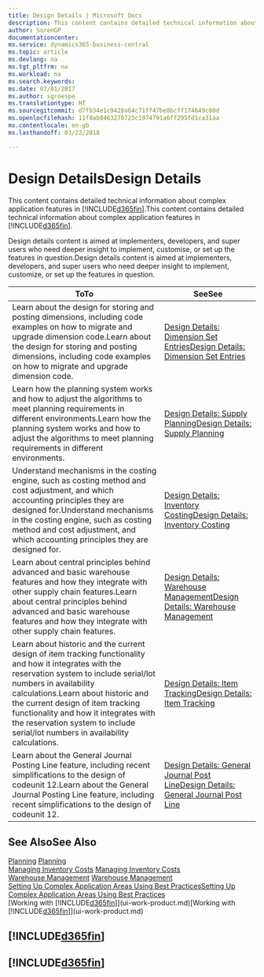 ```yaml
---
title: Design Details | Microsoft Docs
description: This content contains detailed technical information about complex application features in Business Central.
author: SorenGP
documentationcenter: 
ms.service: dynamics365-business-central
ms.topic: article
ms.devlang: na
ms.tgt_pltfrm: na
ms.workload: na
ms.search.keywords: 
ms.date: 07/01/2017
ms.author: sgroespe
ms.translationtype: HT
ms.sourcegitcommit: d7fb34e1c9428a64c71ff47be8bcff174649c00d
ms.openlocfilehash: 11f8ab8463270723c1974791a6ff295fd1ca31aa
ms.contentlocale: en-gb
ms.lasthandoff: 03/22/2018

---
```

# <a name="design-details"></a><span data-ttu-id="b1c02-103">Design Details</span><span class="sxs-lookup"><span data-stu-id="b1c02-103">Design Details</span></span>
<span data-ttu-id="b1c02-104">This content contains detailed technical information about complex application features in [!INCLUDE[d365fin](includes/d365fin_md.md)].</span><span class="sxs-lookup"><span data-stu-id="b1c02-104">This content contains detailed technical information about complex application features in [!INCLUDE[d365fin](includes/d365fin_md.md)].</span></span>  

 <span data-ttu-id="b1c02-105">Design details content is aimed at implementers, developers, and super users who need deeper insight to implement, customise, or set up the features in question.</span><span class="sxs-lookup"><span data-stu-id="b1c02-105">Design details content is aimed at implementers, developers, and super users who need deeper insight to implement, customize, or set up the features in question.</span></span>  

|<span data-ttu-id="b1c02-106">**To**</span><span class="sxs-lookup"><span data-stu-id="b1c02-106">**To**</span></span>|<span data-ttu-id="b1c02-107">**See**</span><span class="sxs-lookup"><span data-stu-id="b1c02-107">**See**</span></span>|  
|------------|-------------|  
|<span data-ttu-id="b1c02-108">Learn about the design for storing and posting dimensions, including code examples on how to migrate and upgrade dimension code.</span><span class="sxs-lookup"><span data-stu-id="b1c02-108">Learn about the design for storing and posting dimensions, including code examples on how to migrate and upgrade dimension code.</span></span>|[<span data-ttu-id="b1c02-109">Design Details: Dimension Set Entries</span><span class="sxs-lookup"><span data-stu-id="b1c02-109">Design Details: Dimension Set Entries</span></span>](design-details-dimension-set-entries.md)|  
|<span data-ttu-id="b1c02-110">Learn how the planning system works and how to adjust the algorithms to meet planning requirements in different environments.</span><span class="sxs-lookup"><span data-stu-id="b1c02-110">Learn how the planning system works and how to adjust the algorithms to meet planning requirements in different environments.</span></span>|[<span data-ttu-id="b1c02-111">Design Details: Supply Planning</span><span class="sxs-lookup"><span data-stu-id="b1c02-111">Design Details: Supply Planning</span></span>](design-details-supply-planning.md)|  
|<span data-ttu-id="b1c02-112">Understand mechanisms in the costing engine, such as costing method and cost adjustment, and which accounting principles they are designed for.</span><span class="sxs-lookup"><span data-stu-id="b1c02-112">Understand mechanisms in the costing engine, such as costing method and cost adjustment, and which accounting principles they are designed for.</span></span>|[<span data-ttu-id="b1c02-113">Design Details: Inventory Costing</span><span class="sxs-lookup"><span data-stu-id="b1c02-113">Design Details: Inventory Costing</span></span>](design-details-inventory-costing.md)|  
|<span data-ttu-id="b1c02-114">Learn about central principles behind advanced and basic warehouse features and how they integrate with other supply chain features.</span><span class="sxs-lookup"><span data-stu-id="b1c02-114">Learn about central principles behind advanced and basic warehouse features and how they integrate with other supply chain features.</span></span>|[<span data-ttu-id="b1c02-115">Design Details: Warehouse Management</span><span class="sxs-lookup"><span data-stu-id="b1c02-115">Design Details: Warehouse Management</span></span>](design-details-warehouse-management.md)|  
|<span data-ttu-id="b1c02-116">Learn about historic and the current design of item tracking functionality and how it integrates with the reservation system to include serial/lot numbers in availability calculations.</span><span class="sxs-lookup"><span data-stu-id="b1c02-116">Learn about historic and the current design of item tracking functionality and how it integrates with the reservation system to include serial/lot numbers in availability calculations.</span></span>|[<span data-ttu-id="b1c02-117">Design Details: Item Tracking</span><span class="sxs-lookup"><span data-stu-id="b1c02-117">Design Details: Item Tracking</span></span>](design-details-item-tracking.md)|  
|<span data-ttu-id="b1c02-118">Learn about the General Journal Posting Line feature, including recent simplifications to the design of codeunit 12.</span><span class="sxs-lookup"><span data-stu-id="b1c02-118">Learn about the General Journal Posting Line feature, including recent simplifications to the design of codeunit 12.</span></span>|[<span data-ttu-id="b1c02-119">Design Details: General Journal Post Line</span><span class="sxs-lookup"><span data-stu-id="b1c02-119">Design Details: General Journal Post Line</span></span>](design-details-general-journal-post-line.md)|  

## <a name="see-also"></a><span data-ttu-id="b1c02-120">See Also</span><span class="sxs-lookup"><span data-stu-id="b1c02-120">See Also</span></span>  
 <span data-ttu-id="b1c02-121">[Planning](production-planning.md) </span><span class="sxs-lookup"><span data-stu-id="b1c02-121">[Planning](production-planning.md) </span></span>  
 <span data-ttu-id="b1c02-122">[Managing Inventory Costs](finance-manage-inventory-costs.md) </span><span class="sxs-lookup"><span data-stu-id="b1c02-122">[Managing Inventory Costs](finance-manage-inventory-costs.md) </span></span>  
 <span data-ttu-id="b1c02-123">[Warehouse Management](warehouse-manage-warehouse.md) </span><span class="sxs-lookup"><span data-stu-id="b1c02-123">[Warehouse Management](warehouse-manage-warehouse.md) </span></span>  
 [<span data-ttu-id="b1c02-124">Setting Up Complex Application Areas Using Best Practices</span><span class="sxs-lookup"><span data-stu-id="b1c02-124">Setting Up Complex Application Areas Using Best Practices</span></span>](set-up-complex-application-areas-using-best-practices.md)  
 <span data-ttu-id="b1c02-125">[Working with [!INCLUDE[d365fin](includes/d365fin_md.md)]](ui-work-product.md)</span><span class="sxs-lookup"><span data-stu-id="b1c02-125">[Working with [!INCLUDE[d365fin](includes/d365fin_md.md)]](ui-work-product.md)</span></span>

 ## [!INCLUDE[d365fin](includes/free_trial_md.md)]  
 ## [!INCLUDE[d365fin](includes/training_link_md.md)]


